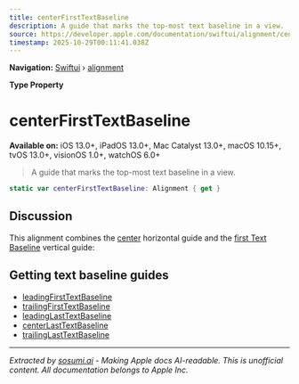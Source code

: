 ```yaml
---
title: centerFirstTextBaseline
description: A guide that marks the top-most text baseline in a view.
source: https://developer.apple.com/documentation/swiftui/alignment/centerfirsttextbaseline
timestamp: 2025-10-29T00:11:41.038Z
---
```


**Navigation:** [Swiftui](/documentation/swiftui) › [alignment](/documentation/swiftui/alignment)

**Type Property**

# centerFirstTextBaseline

**Available on:** iOS 13.0+, iPadOS 13.0+, Mac Catalyst 13.0+, macOS 10.15+, tvOS 13.0+, visionOS 1.0+, watchOS 6.0+

> A guide that marks the top-most text baseline in a view.

```swift
static var centerFirstTextBaseline: Alignment { get }
```

## Discussion

This alignment combines the [center](/documentation/swiftui/horizontalalignment/center) horizontal guide and the [first Text Baseline](/documentation/swiftui/verticalalignment/firsttextbaseline) vertical guide:



## Getting text baseline guides

- [leadingFirstTextBaseline](/documentation/swiftui/alignment/leadingfirsttextbaseline)
- [trailingFirstTextBaseline](/documentation/swiftui/alignment/trailingfirsttextbaseline)
- [leadingLastTextBaseline](/documentation/swiftui/alignment/leadinglasttextbaseline)
- [centerLastTextBaseline](/documentation/swiftui/alignment/centerlasttextbaseline)
- [trailingLastTextBaseline](/documentation/swiftui/alignment/trailinglasttextbaseline)

---

*Extracted by [sosumi.ai](https://sosumi.ai) - Making Apple docs AI-readable.*
*This is unofficial content. All documentation belongs to Apple Inc.*
